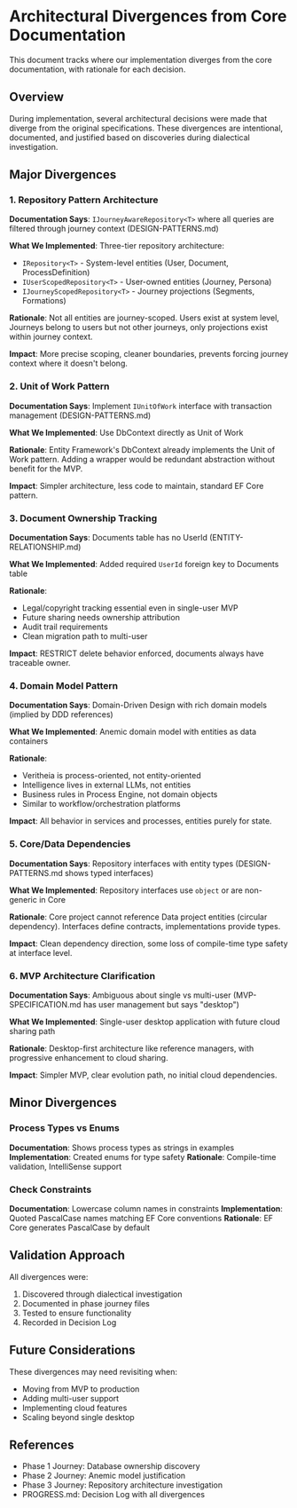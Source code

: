 # Architectural Divergences from Core Documentation

This document tracks where our implementation diverges from the core documentation, with rationale for each decision.

## Overview

During implementation, several architectural decisions were made that diverge from the original specifications. These divergences are intentional, documented, and justified based on discoveries during dialectical investigation.

## Major Divergences

### 1. Repository Pattern Architecture

**Documentation Says**: `IJourneyAwareRepository<T>` where all queries are filtered through journey context (DESIGN-PATTERNS.md)

**What We Implemented**: Three-tier repository architecture:
- `IRepository<T>` - System-level entities (User, Document, ProcessDefinition)
- `IUserScopedRepository<T>` - User-owned entities (Journey, Persona)
- `IJourneyScopedRepository<T>` - Journey projections (Segments, Formations)

**Rationale**: Not all entities are journey-scoped. Users exist at system level, Journeys belong to users but not other journeys, only projections exist within journey context.

**Impact**: More precise scoping, cleaner boundaries, prevents forcing journey context where it doesn't belong.

### 2. Unit of Work Pattern

**Documentation Says**: Implement `IUnitOfWork` interface with transaction management (DESIGN-PATTERNS.md)

**What We Implemented**: Use DbContext directly as Unit of Work

**Rationale**: Entity Framework's DbContext already implements the Unit of Work pattern. Adding a wrapper would be redundant abstraction without benefit for the MVP.

**Impact**: Simpler architecture, less code to maintain, standard EF Core pattern.

### 3. Document Ownership Tracking

**Documentation Says**: Documents table has no UserId (ENTITY-RELATIONSHIP.md)

**What We Implemented**: Added required `UserId` foreign key to Documents table

**Rationale**: 
- Legal/copyright tracking essential even in single-user MVP
- Future sharing needs ownership attribution
- Audit trail requirements
- Clean migration path to multi-user

**Impact**: RESTRICT delete behavior enforced, documents always have traceable owner.

### 4. Domain Model Pattern

**Documentation Says**: Domain-Driven Design with rich domain models (implied by DDD references)

**What We Implemented**: Anemic domain model with entities as data containers

**Rationale**:
- Veritheia is process-oriented, not entity-oriented
- Intelligence lives in external LLMs, not entities
- Business rules in Process Engine, not domain objects
- Similar to workflow/orchestration platforms

**Impact**: All behavior in services and processes, entities purely for state.

### 5. Core/Data Dependencies

**Documentation Says**: Repository interfaces with entity types (DESIGN-PATTERNS.md shows typed interfaces)

**What We Implemented**: Repository interfaces use `object` or are non-generic in Core

**Rationale**: Core project cannot reference Data project entities (circular dependency). Interfaces define contracts, implementations provide types.

**Impact**: Clean dependency direction, some loss of compile-time type safety at interface level.

### 6. MVP Architecture Clarification

**Documentation Says**: Ambiguous about single vs multi-user (MVP-SPECIFICATION.md has user management but says "desktop")

**What We Implemented**: Single-user desktop application with future cloud sharing path

**Rationale**: Desktop-first architecture like reference managers, with progressive enhancement to cloud sharing.

**Impact**: Simpler MVP, clear evolution path, no initial cloud dependencies.

## Minor Divergences

### Process Types vs Enums

**Documentation**: Shows process types as strings in examples
**Implementation**: Created enums for type safety
**Rationale**: Compile-time validation, IntelliSense support

### Check Constraints

**Documentation**: Lowercase column names in constraints
**Implementation**: Quoted PascalCase names matching EF Core conventions
**Rationale**: EF Core generates PascalCase by default

## Validation Approach

All divergences were:
1. Discovered through dialectical investigation
2. Documented in phase journey files
3. Tested to ensure functionality
4. Recorded in Decision Log

## Future Considerations

These divergences may need revisiting when:
- Moving from MVP to production
- Adding multi-user support
- Implementing cloud features
- Scaling beyond single desktop

## References

- Phase 1 Journey: Database ownership discovery
- Phase 2 Journey: Anemic model justification
- Phase 3 Journey: Repository architecture investigation
- PROGRESS.md: Decision Log with all divergences